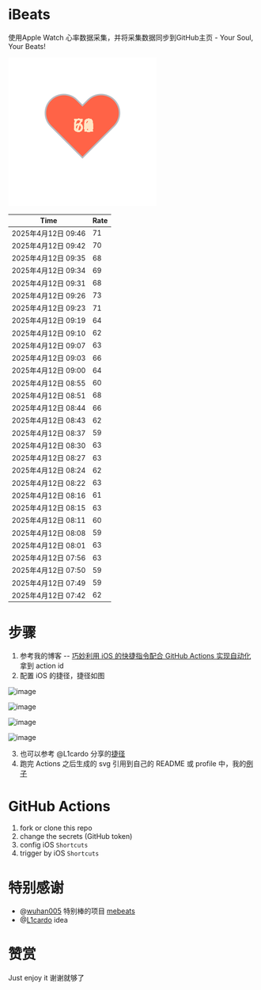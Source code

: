 # iBeats
使用Apple Watch 心率数据采集，并将采集数据同步到GitHub主页 - Your Soul, Your Beats!

![](./files/heart.svg)

<!--START_SECTION:my_heart_rate-->
| Time | Rate | 
 | ---- | ---- | 
| 2025年4月12日 09:46 | 71 |
| 2025年4月12日 09:42 | 70 |
| 2025年4月12日 09:35 | 68 |
| 2025年4月12日 09:34 | 69 |
| 2025年4月12日 09:31 | 68 |
| 2025年4月12日 09:26 | 73 |
| 2025年4月12日 09:23 | 71 |
| 2025年4月12日 09:19 | 64 |
| 2025年4月12日 09:10 | 62 |
| 2025年4月12日 09:07 | 63 |
| 2025年4月12日 09:03 | 66 |
| 2025年4月12日 09:00 | 64 |
| 2025年4月12日 08:55 | 60 |
| 2025年4月12日 08:51 | 68 |
| 2025年4月12日 08:44 | 66 |
| 2025年4月12日 08:43 | 62 |
| 2025年4月12日 08:37 | 59 |
| 2025年4月12日 08:30 | 63 |
| 2025年4月12日 08:27 | 63 |
| 2025年4月12日 08:24 | 62 |
| 2025年4月12日 08:22 | 63 |
| 2025年4月12日 08:16 | 61 |
| 2025年4月12日 08:15 | 63 |
| 2025年4月12日 08:11 | 60 |
| 2025年4月12日 08:08 | 59 |
| 2025年4月12日 08:01 | 63 |
| 2025年4月12日 07:56 | 63 |
| 2025年4月12日 07:50 | 59 |
| 2025年4月12日 07:49 | 59 |
| 2025年4月12日 07:42 | 62 |

<!--END_SECTION:my_heart_rate-->

# 步骤
1. 参考我的博客 -- [巧妙利用 iOS 的快捷指令配合 GitHub Actions 实现自动化](https://github.com/yihong0618/gitblog/issues/198) 拿到 action id
2. 配置 iOS 的捷径，捷径如图

![image](https://user-images.githubusercontent.com/15976103/122154218-0db0b480-ce97-11eb-93bb-5aec07c558dc.png)

![image](https://user-images.githubusercontent.com/15976103/122154236-186b4980-ce97-11eb-8e4b-70551a0391ae.png)

![image](https://user-images.githubusercontent.com/15976103/122154268-2d47dd00-ce97-11eb-902e-3acf292265a9.png)

![image](https://user-images.githubusercontent.com/15976103/122174055-fa144680-ceb4-11eb-9be2-3eb83cd516f7.png)

3. 也可以参考 @L1cardo 分享的[捷径](https://www.icloud.com/shortcuts/6ab6047b459c41ad822ad6b94b1c03d4)
4. 跑完 Actions 之后生成的 svg 引用到自己的 README 或 profile 中，我的[例子](https://github.com/yihong0618) 

# GitHub Actions

1. fork or clone this repo
2. change the secrets (GitHub token)
3. config iOS `Shortcuts` 
4. trigger by iOS `Shortcuts`

# 特别感谢
- @[wuhan005](https://github.com/wuhan005) 特别棒的项目 [mebeats](https://github.com/wuhan005/mebeats)
- @[L1cardo](https://github.com/L1cardo) idea

# 赞赏
Just enjoy it
谢谢就够了
